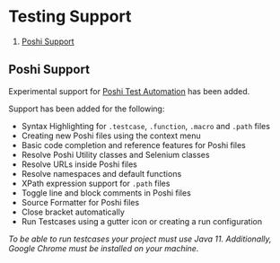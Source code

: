Testing Support
===============

1. [Poshi Support](#poshi-support)

Poshi Support
-------------

Experimental support for [Poshi Test Automation](https://learn.liferay.com/en/w/dxp/building-applications/tooling/poshi-test-automation) has been added.

Support has been added for the following:

* Syntax Highlighting for `.testcase`, `.function`, `.macro` and `.path` files
* Creating new Poshi files using the context menu
* Basic code completion and reference features for Poshi files
* Resolve Poshi Utility classes and Selenium classes
* Resolve URLs inside Poshi files
* Resolve namespaces and default functions
* XPath expression support for `.path` files
* Toggle line and block comments in Poshi files
* Source Formatter for Poshi files
* Close bracket automatically
* Run Testcases using a gutter icon or creating a run configuration

*To be able to run testcases your project must use Java 11. Additionally, Google Chrome must be installed on your machine.*

